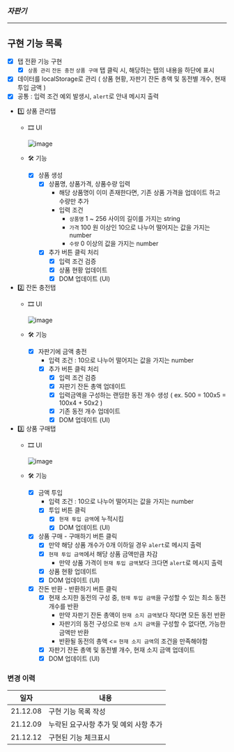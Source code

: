 ### *자판기*

---

## 구현 기능 목록

- [x] 탭 전환 기능 구현
  - [x] `상품 관리` `잔돈 충전` `상품 구매` 탭 클릭 시, 해당하는 탭의 내용을 하단에 표시
- [x] 데이터를 localStorage로 관리 ( 상품 현황, 자판기 잔돈 총액 및 동전별 개수, 현재 투입 금액 )
- [x] 공통 : 입력 조건 예외 발생시, `alert`로 안내 메시지 출력

- 1️⃣ 상품 관리탭
  - 🎞 UI

    ![image](https://user-images.githubusercontent.com/22098393/145178120-6054b82e-6800-4e87-9d0e-e40f2898b8aa.png)

  - 🛠 기능
    - [x] 상품 생성
      - [x] 상품명, 상품가격, 상품수량 입력
        - 해당 상품명이 이미 존재한다면, 기존 상품 가격을 업데이트 하고 수량만 추가
        - 입력 조건
          - `상품명` 1 ~ 256 사이의 길이를 가지는 string
          - `가격` 100 원 이상인 10으로 나누어 떨어지는 값을 가지는 number
          - `수량` 0 이상의 값을 가지는 number
      - [x] 추가 버튼 클릭 처리
        - [x] 입력 조건 검증
        - [x] 상품 현황 업데이트
        - [x] DOM 업데이트 (UI)

- 2️⃣ 잔돈 충전탭
  - 🎞 UI

    ![image](https://user-images.githubusercontent.com/22098393/145178230-41632a56-2e22-4a78-ae34-8d21516a766d.png)


  - 🛠 기능
    - [x] 자판기에 금액 충전
      - 입력 조건 : 10으로 나누어 떨어지는 값을 가지는 number
      - [x] 추가 버튼 클릭 처리
        - [x] 입력 조건 검증
        - [x] 자판기 잔돈 총액 업데이트
        - [x] 입력금액을 구성하는 랜덤한 동전 개수 생성 ( ex. 500 = 100x5 = 100x4 + 50x2 )
        - [x] 기존 동전 개수 업데이트
        - [x] DOM 업데이트 (UI)

- 3️⃣ 상품 구매탭
  - 🎞 UI

    ![image](https://user-images.githubusercontent.com/22098393/145178392-80cb07e3-14e3-4d20-a872-77e1c1f766b6.png)


  - 🛠 기능
    - [x] 금액 투입
      - 입력 조건 : 10으로 나누어 떨어지는 값을 가지는 number
      - [x] 투입 버튼 클릭
        - [x] `현재 투입 금액`에 누적시킴
        - [x] DOM 업데이트 (UI)
    - [x] 상품 구매 - 구매하기 버튼 클릭
      - [x] 만약 해당 상품 개수가 0개 이하일 경우 `alert`로 메시지 출력
      - [x] `현재 투입 금액`에서 해당 상품 금액만큼 차감
        - 만약 상품 가격이 `현재 투입 금액`보다 크다면 `alert`로 메시지 출력
      - [x] 상품 현황 업데이트
      - [x] DOM 업데이트 (UI)
    - [x] 잔돈 반환 - 반환하기 버튼 클릭
      - [x] 현재 소지한 동전의 구성 중, `현재 투입 금액`을 구성할 수 있는 최소 동전 개수를 반환
        - 만약 자판기 잔돈 총액이 `현재 소지 금액`보다 작다면 모든 동전 반환
        - 자판기의 동전 구성으로 `현재 소지 금액`을 구성할 수 없다면, 가능한 금액만 반환
        - 반환될 동전의 총액 <= `현재 소지 금액`의 조건을 만족해야함
      - [x] 자판기 잔돈 총액 및 동전별 개수, 현재 소지 금액 업데이트
      - [x] DOM 업데이트 (UI)

### 변경 이력
| 일자 | 내용 |
|---|---|
|21.12.08| 구현 기능 목록 작성 |
|21.12.09| 누락된 요구사항 추가 및 예외 사항 추가 |
|21.12.12| 구현된 기능 체크표시 |